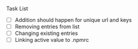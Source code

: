 Task List

- [ ] Addition should happen for unique url and keys
- [ ] Removing entries from list
- [ ] Changing existing entries
- [ ] Linking active value to .npmrc